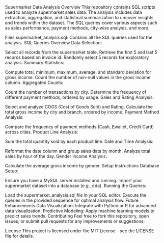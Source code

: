 Supermarket Data Analysis
Overview
This repository contains SQL scripts used to analyze supermarket sales data. The analysis includes data extraction, aggregation, and statistical summarization to uncover insights and trends within the dataset. The SQL queries cover various aspects such as sales performance, payment methods, city-wise analysis, and more.

Files
supermarket_analysis.sql: Contains all the SQL queries used for the analysis.
SQL Queries Overview
Data Selection:

Select all records from the supermarket table.
Retrieve the first 5 and last 5 records based on invoice id.
Randomly select 5 records for exploratory analysis.
Summary Statistics:

Compute total, minimum, maximum, average, and standard deviation for gross income.
Count the number of non-null values in the gross income column.
Aggregated Counts:

Count the number of transactions by city.
Determine the frequency of different payment methods, ordered by usage.
Sales and Rating Analysis:

Select and analyze COGS (Cost of Goods Sold) and Rating.
Calculate the total gross income by city and branch, ordered by income.
Payment Method Analysis:

Compare the frequency of payment methods (Cash, Ewallet, Credit Card) across cities.
Product Line Analysis:

Sum the total quantity sold by each product line.
Date and Time Analysis:

Reformat the date column and group sales data by month.
Analyze total sales by hour of the day.
Gender Income Analysis:

Calculate the average gross income by gender.
Setup Instructions
Database Setup:

Ensure you have a MySQL server installed and running.
Import your supermarket dataset into a database (e.g., eda).
Running the Queries:

Load the supermarket_analysis.sql file in your SQL editor.
Execute the queries in the provided sequence for optimal analysis flow.
Future Enhancements
Data Visualization: Integrate with Python or R for advanced data visualization.
Predictive Modeling: Apply machine learning models to predict sales trends.
Contributing
Feel free to fork this repository, open issues, or submit pull requests for any improvements or suggestions.

License
This project is licensed under the MIT License - see the LICENSE file for details.

